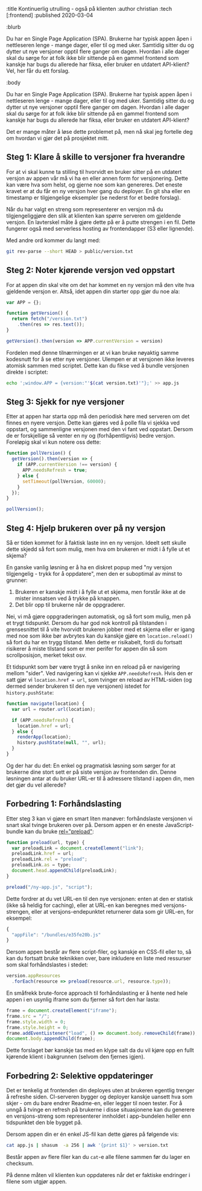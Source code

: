 :title Kontinuerlig utrulling - også på klienten
:author christian
:tech [:frontend]
:published 2020-03-04

:blurb

Du har en Single Page Application (SPA). Brukerne har typisk appen åpen i
nettleseren lenge - mange dager, eller til og med uker. Samtidig sitter du og
dytter ut nye versjoner opptil flere ganger om dagen. Hvordan i alle dager skal
du sørge for at folk ikke blir sittende på en gammel frontend som kanskje har
bugs du allerede har fiksa, eller bruker en utdatert API-klient? Vel, her får du
ett forslag.

:body

Du har en Single Page Application (SPA). Brukerne har typisk appen åpen i
nettleseren lenge - mange dager, eller til og med uker. Samtidig sitter du og
dytter ut nye versjoner opptil flere ganger om dagen. Hvordan i alle dager skal
du sørge for at folk ikke blir sittende på en gammel frontend som kanskje har
bugs du allerede har fiksa, eller bruker en utdatert API-klient?

Det er mange måter å løse dette problemet på, men nå skal jeg fortelle deg om
hvordan vi gjør det på prosjektet mitt.

## Steg 1: Klare å skille to versjoner fra hverandre

For at vi skal kunne ta stilling til hvorvidt en bruker sitter på en utdatert
versjon av appen vår må vi ha en eller annen form for versjonering. Dette kan
være hva som helst, og gjerne noe som kan genereres. Det eneste kravet er at du
får en ny versjon hver gang du deployer. En git sha eller en timestamp er
tilgjengelige eksempler (se nederst for et bedre forslag).

Når du har valgt en streng som representerer en versjon må du tilgjengeliggjøre
den slik at klienten kan spørre serveren om gjeldende versjon. En lavterskel
måte å gjøre dette på er å putte strengen i en fil. Dette fungerer også med
serverless hosting av frontendapper (S3 eller lignende).

Med andre ord kommer du langt med:

```sh
git rev-parse --short HEAD > public/version.txt
```

## Steg 2: Noter kjørende versjon ved oppstart

For at appen din skal vite om det har kommet en ny versjon må den vite hva
gjeldende versjon er. Altså, idet appen din starter opp gjør du noe ala:

```js
var APP = {};

function getVersion() {
  return fetch("/version.txt")
    .then(res => res.text());
}

getVersion().then(version => APP.currentVersion = version)
```

Fordelen med denne tilnærmingen er at vi kan bruke nøyaktig samme kodesnutt for
å se etter nye versjoner. Ulempen er at versjonen ikke leveres atomisk sammen
med scriptet. Dette kan du fikse ved å bundle versjonen direkte i scriptet:

```sh
echo ';window.APP = {version:"'$(cat version.txt)'"};' >> app.js
```

## Steg 3: Sjekk for nye versjoner

Etter at appen har starta opp må den periodisk høre med serveren om det finnes
en nyere versjon. Dette kan gjøres ved å polle fila vi sjekka ved oppstart, og
sammenligne versjonen med den vi fant ved oppstart. Dersom de er forskjellige så
venter en ny og (forhåpentligvis) bedre versjon. Foreløpig skal vi kun notere
oss dette:

```js
function pollVersion() {
  getVersion().then(version => {
    if (APP.currentVersion !== version) {
      APP.needsRefresh = true;
    } else {
      setTimeout(pollVersion, 60000);
    }
  });
}

pollVersion();
```

## Steg 4: Hjelp brukeren over på ny versjon

Så er tiden kommet for å faktisk laste inn en ny versjon. Ideelt sett skulle
dette skjedd så fort som mulig, men hva om brukeren er midt i å fylle ut et
skjema?

En ganske vanlig løsning er å ha en diskret popup med "ny versjon tilgjengelig -
trykk for å oppdatere", men den er suboptimal av minst to grunner:

1. Brukeren er kanskje midt i å fylle ut et skjema, men forstår ikke at de
   mister innsatsen ved å trykke på knappen.
2. Det blir opp til brukerne når de oppgraderer.

Nei, vi må gjøre oppgraderingen automatisk, og så fort som mulig, men på et
trygt tidspunkt. Dersom du har god nok kontroll på tilstanden i grensesnittet
til å vite hvorvidt brukeren jobber med et skjema eller er igang med noe som
ikke bør avbrytes kan du kanskje gjøre en `location.reload()` så fort du har en
trygg tilstand. Men dette er risikabelt, fordi du fortsatt risikerer å miste
tilstand som er mer perifer for appen din så som scrollposisjon, merket tekst
osv.

Et tidspunkt som bør være trygt å snike inn en reload på er navigering mellom
"sider". Ved navigering kan vi sjekke `APP.needsRefresh`. Hvis den er satt gjør
vi `location.href = url`, som tvinger en reload av HTML-siden (og dermed sender
brukeren til den nye versjonen) istedet for `history.pushState`:

```js
function navigate(location) {
  var url = router.url(location);

  if (APP.needsRefresh) {
    location.href = url;
  } else {
    renderApp(location);
    history.pushState(null, "", url);
  }
}
```

Og der har du det: En enkel og pragmatisk løsning som sørger for at brukerne
dine stort sett er på siste versjon av frontenden din. Denne løsningen antar at
du bruker URL-er til å adressere tilstand i appen din, men det gjør du vel
allerede?

## Forbedring 1: Forhåndslasting

Etter steg 3 kan vi gjøre en smart liten manøver: forhåndslaste versjonen vi
snart skal tvinge brukeren over på. Dersom appen er én eneste JavaScript-bundle
kan du bruke
[rel="preload"](https://developer.mozilla.org/en-US/docs/Web/HTML/Preloading_content):

```js
function preload(url, type) {
  var preloadLink = document.createElement("link");
  preloadLink.href = url;
  preloadLink.rel = "preload";
  preloadLink.as = type;
  document.head.appendChild(preloadLink);
}

preload("/ny-app.js", "script");
```

Dette fordrer at du vet URL-en til den nye versjonen: enten at den er statisk
(ikke så heldig for caching), eller at URL-en kan beregnes med
versjons-strengen, eller at versjons-endepunktet returnerer data som gir URL-en,
for eksempel:

```js
{
  "appFile": "/bundles/e35fe20b.js"
}
```

Dersom appen består av flere script-filer, og kanskje en CSS-fil eller to, så
kan du fortsatt bruke teknikken over, bare inkludere en liste med ressurser som
skal forhåndslastes i stedet:

```js
version.appResources
  .forEach(resource => preload(resource.url, resource.type));
```

En småfrekk brute-force approach til forhåndslasting er å hente ned hele appen i
en usynlig iframe som du fjerner så fort den har lasta:

```js
frame = document.createElement("iframe");
frame.src = "/";
frame.style.width = 0;
frame.style.height = 0;
frame.addEventListener("load", () => document.body.removeChild(frame));
document.body.appendChild(frame);
```

Dette forslaget bør kanskje tas med en klype salt da du vil kjøre opp en
fullt kjørende klient i bakgrunnen (selvom den fjernes igjen).

## Forbedring 2: Selektive oppdateringer

Det er tenkelig at frontenden din deployes uten at brukeren egentlig trenger å
refreshe siden. CI-serveren bygger og deployer kanskje uansett hva som skjer -
om du bare endrer Readme-en, eller legger til noen tester. For å unngå å tvinge
en refresh på brukerne i disse situasjonene kan du generere en versjons-streng
som representerer innholdet i app-bundelen heller enn tidspunktet den ble bygget
på.

Dersom appen din er én enkel JS-fil kan dette gjøres på følgende vis:

```sh
cat app.js | shasum  -a 256 | awk '{print $1}' > version.txt
```

Består appen av flere filer kan du `cat`-e alle filene sammen før du lager en
checksum.

På denne måten vil klienten kun oppdateres når det er faktiske endringer i
filene som utgjør appen.
